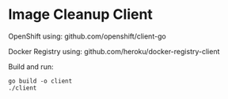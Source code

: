 # Image Cleanup Client

OpenShift using: github.com/openshift/client-go

Docker Registry using: github.com/heroku/docker-registry-client

Build and run:
```
go build -o client
./client
```
